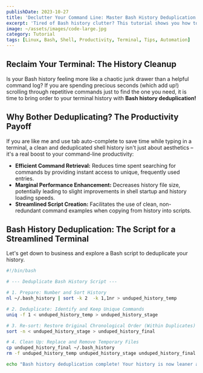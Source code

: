 ```yaml
---
publishDate: 2023-10-27
title: 'Declutter Your Command Line: Master Bash History Deduplication'
excerpt: 'Tired of Bash history clutter? This tutorial shows you how to deduplicate your command history with a simple script, boosting your terminal efficiency.'
image: ~/assets/images/code-large.jpg
category: Tutorial
tags: [Linux, Bash, Shell, Productivity, Terminal, Tips, Automation]
---
```


## Reclaim Your Terminal: The History Cleanup

Is your Bash history feeling more like a chaotic junk drawer than a helpful command log? If you are spending precious seconds (which add up!) scrolling through repetitive commands just to find the one you need, it is time to bring order to your terminal history with **Bash history deduplication!**

## Why Bother Deduplicating? The Productivity Payoff

If you are like me and use tab auto-complete to save time while typing in a terminal, a clean and deduplicated shell history isn't just about aesthetics – it's a real boost to your command-line productivity:

- **Efficient Command Retrieval:** Reduces time spent searching for commands by providing instant access to unique, frequently used entries.
- **Marginal Performance Enhancement:** Decreases history file size, potentially leading to slight improvements in shell startup and history loading speeds.
- **Streamlined Script Creation:** Facilitates the use of clean, non-redundant command examples when copying from history into scripts.

## Bash History Deduplication: The Script for a Streamlined Terminal

Let's get down to business and explore a Bash script to deduplicate your history.

```bash
#!/bin/bash

# --- Deduplicate Bash History Script ---

# 1. Prepare: Number and Sort History
nl ~/.bash_history | sort -k 2  -k 1,1nr > unduped_history_temp

# 2. Deduplicate: Identify and Keep Unique Commands
uniq -f 1 < unduped_history_temp > unduped_history_stage

# 3. Re-sort: Restore Original Chronological Order (Within Duplicates)
sort -n < unduped_history_stage > unduped_history_final

# 4. Clean Up: Replace and Remove Temporary Files
cp unduped_history_final ~/.bash_history
rm -f unduped_history_temp unduped_history_stage unduped_history_final

echo "Bash history deduplication complete! Your history is now leaner and meaner."

```
